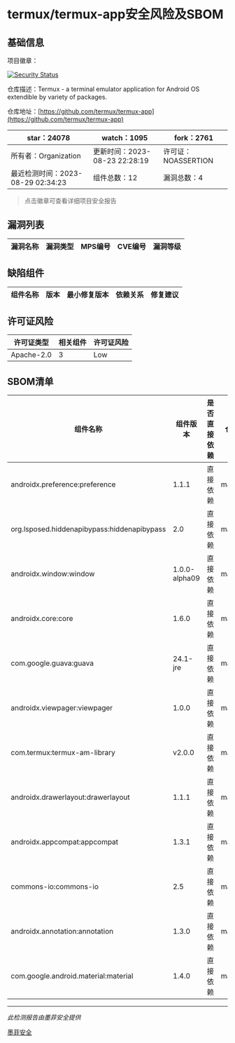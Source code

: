 # termux/termux-app安全风险及SBOM

## 基础信息

项目徽章：

[![Security Status](https://www.murphysec.com/platform3/v31/badge/1696227049847812096.svg)](https://www.murphysec.com/console/report/1691052017564143616/1696227049847812096)

仓库描述：Termux - a terminal emulator application for Android OS extendible by variety of packages.

仓库地址：[https://github.com/termux/termux-app](https://github.com/termux/termux-app)

| star：24078 | watch：1095 | fork：2761 |
| ----------- | -------------- | ------------ |
| 所有者：Organization | 更新时间：2023-08-23 22:28:19 | 许可证：NOASSERTION |
| 最近检测时间：2023-08-29 02:34:23 | 组件总数：12 | 漏洞总数：4 |

> 点击徽章可查看详细项目安全报告



## 漏洞列表

| 漏洞名称 | 漏洞类型 | MPS编号 | CVE编号 | 漏洞等级 |
| ------- | ------ | ------- | ------ | ----- |





## 缺陷组件

| 组件名称 | 版本 | 最小修复版本 | 依赖关系 | 修复建议 |
| -------- | ---- | ------------ | -------- | -------- |





## 许可证风险

| 许可证类型 | 相关组件 | 许可证风险 |
| ---------- | -------- | ---------- |
|Apache-2.0|3|Low|




## SBOM清单

| 组件名称 | 组件版本 | 是否直接依赖 | 仓库 |
| -------- | -------- | ------------ | ---- |
|androidx.preference:preference|1.1.1|直接依赖|maven|
|org.lsposed.hiddenapibypass:hiddenapibypass|2.0|直接依赖|maven|
|androidx.window:window|1.0.0-alpha09|直接依赖|maven|
|androidx.core:core|1.6.0|直接依赖|maven|
|com.google.guava:guava|24.1-jre|直接依赖|maven|
|androidx.viewpager:viewpager|1.0.0|直接依赖|maven|
|com.termux:termux-am-library|v2.0.0|直接依赖|maven|
|androidx.drawerlayout:drawerlayout|1.1.1|直接依赖|maven|
|androidx.appcompat:appcompat|1.3.1|直接依赖|maven|
|commons-io:commons-io|2.5|直接依赖|maven|
|androidx.annotation:annotation|1.3.0|直接依赖|maven|
|com.google.android.material:material|1.4.0|直接依赖|maven|


------

*此检测报告由墨菲安全提供*

[墨菲安全](www.murphysec.com)